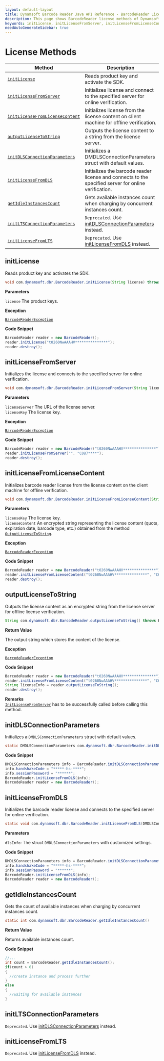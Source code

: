 ```yaml
---
layout: default-layout
title: Dynamsoft Barcode Reader Java API Reference - BarcodeReader License Methods
description: This page shows BarcodeReader license methods of Dynamsoft Barcode Reader for Java SDK API Reference.
keywords: initLicense, initLicenseFromServer, initLicenseFromLicenseContent, outputLicenseToString, license methods, BarcodeReader, api reference, java
needAutoGenerateSidebar: true
---
```



# License Methods

  | Method               | Description |
  |----------------------|-------------|
  | [`initLicense`](#initlicense) | Reads product key and activate the SDK. |
  | [`initLicenseFromServer`](#initlicensefromserver) | Initializes license and connect to the specified server for online verification. |
  | [`initLicenseFromLicenseContent`](#initlicensefromlicensecontent) | Initializes license from the license content on client machine for offline verification. |
  | [`outputLicenseToString`](#outputlicensetostring) | Outputs the license content to a string from the license server. |
  | [`initDLSConnectionParameters`](#initdlsconnectionparameters) | Initializes a DMDLSConnectionParameters struct with default values. |
  | [`initLicenseFromDLS`](#initlicensefromdls) | Initializes the barcode reader license and connects to the specified server for online verification. |
  | [`getIdleInstancesCount`](#getidleinstancescount) | Gets available instances count when charging by concurrent instances count. |
  | [`initLTSConnectionParameters`](#initltsconnectionparameters) | `Deprecated`. Use [initDLSConnectionParameters](#initdlsconnectionparameters) instead. |
  | [`initLicenseFromLTS`](#initlicensefromlts) | `Deprecated`. Use [initLicenseFromDLS](#initlicensefromdls) instead. |


## initLicense

Reads product key and activates the SDK.

```java
void com.dynamsoft.dbr.BarcodeReader.initLicense(String license) throws BarcodeReaderException
```   
   
**Parameters**  

`license` The product keys.

**Exception**  

[`BarcodeReaderException`](../class/BarcodeReaderException.md)

**Code Snippet**  

```java
BarcodeReader reader = new BarcodeReader();
reader.initLicense("t0260NwAAAHV***************");
reader.destroy();
```

## initLicenseFromServer

Initializes the license and connects to the specified server for online verification.

```java
void com.dynamsoft.dbr.BarcodeReader.initLicenseFromServer(String licenseServer, String licenseKey)	throws BarcodeReaderException
```   
   
**Parameters**  

`licenseServer` The URL of the license server.  
`licenseKey` The license key.

**Exception**  

[`BarcodeReaderException`](../class/BarcodeReaderException.md)

**Code Snippet**  

```java
BarcodeReader reader = new BarcodeReader("t0260NwAAAHV***************");
reader.initLicenseFromServer("", "C087****");
reader.destroy();
```

## initLicenseFromLicenseContent

Initializes barcode reader license from the license content on the client machine for offline verification.

```java
void com.dynamsoft.dbr.BarcodeReader.initLicenseFromLicenseContent(String licenseKey, String licenseContent) throws BarcodeReaderException
```   

**Parameters**  

`licenseKey` The license key.  
`licenseContent` An encrypted string representing the license content (quota, expiration date, barcode type, etc.) obtained from the method [`OutputLicenseToString`](#outputlicensetostring).

**Exception**  

[`BarcodeReaderException`](../class/BarcodeReaderException.md)

**Code Snippet**  

```java
BarcodeReader reader = new BarcodeReader("t0260NwAAAHV***************");
reader.initLicenseFromLicenseContent("t0260NwAAAHV***************", "C087****");
reader.destroy();
```

## outputLicenseToString

Outputs the license content as an encrypted string from the license server for offline license verification.

```java
String com.dynamsoft.dbr.BarcodeReader.outputLicenseToString() throws BarcodeReaderException
```   
   
**Return Value**  

The output string which stores the content of the license.

**Exception**  

[`BarcodeReaderException`](../class/BarcodeReaderException.md)



**Code Snippet**  

```java
BarcodeReader reader = new BarcodeReader("t0260NwAAAHV***************");
reader.initLicenseFromLicenseContent("t0260NwAAAHV***************", "C087****");
String licenseInfo = reader.outputLicenseToString();
reader.destroy();
```

**Remarks**  
[`InitLicenseFromServer`](#initlicensefromserver) has to be successfully called before calling this method.


## initDLSConnectionParameters

Initializes a `DMDLSConnectionParameters` struct with default values.

```java
static DMDLSConnectionParameters com.dynamsoft.dbr.BarcodeReader.initDLSConnectionParameters() throws BarcodeReaderException
```
   
**Code Snippet**  

```java
DMDLSConnectionParameters info = BarcodeReader.initDLSConnectionParameters();
info.handshakeCode = "*****-hs-****";
info.sessionPassword = "******";
BarcodeReader.initLicenseFromDLS(info);
BarcodeReader reader = new BarcodeReader();
```

## initLicenseFromDLS

Initializes the barcode reader license and connects to the specified server for online verification.

```java
static void com.dynamsoft.dbr.BarcodeReader.initLicenseFromDLS(DMDLSConnectionParameters dlsInfo) throws BarcodeReaderException
```

**Parameters**  

`dlsInfo`: The struct `DMDLSConnectionParameters` with customized settings.  

**Code Snippet**  

```java
DMDLSConnectionParameters info = BarcodeReader.initDLSConnectionParameters();
info.handshakeCode = "*****-hs-****";
info.sessionPassword = "******";
BarcodeReader.initLicenseFromDLS(info);
BarcodeReader reader = new BarcodeReader();
```

## getIdleInstancesCount

Gets the count of available instances when charging by concurrent instances count.

```java
static int com.dynamsoft.dbr.BarcodeReader.getIdleInstancesCount()
```   

**Return Value**  

Returns available instances count.    

**Code Snippet**  

```java
//...
int count = BarcodeReader.getIdleInstancesCount();
if(count > 0)
{
  //create instance and process further
}
else 
{
  //waiting for available instances 
}
```

## initLTSConnectionParameters
`Deprecated`. Use [initDLSConnectionParameters](#initdlsconnectionparameters) instead.
## initLicenseFromLTS
`Deprecated`. Use [initLicenseFromDLS](#initlicensefromdls) instead.
